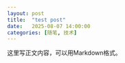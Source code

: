 ```yaml
---
layout: post
title:  "test post"
date:   2025-08-07 14:00:00
categories: [随笔, 技术]
---
```


这里写正文内容，可以用Markdown格式。
